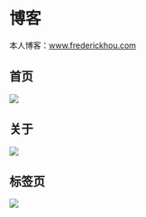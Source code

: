 # 博客

本人博客：www.frederickhou.com

## 首页

![](https://upload-images.jianshu.io/upload_images/17904159-cd5349b5922dfbf7.jpg?imageMogr2/auto-orient/strip%7CimageView2/2/w/1240)

## 关于

![](https://upload-images.jianshu.io/upload_images/17904159-bd3a2a3ef231e691.jpg?imageMogr2/auto-orient/strip%7CimageView2/2/w/1240)

## 标签页

![](https://upload-images.jianshu.io/upload_images/17904159-d38fb4164f97762c.jpg?imageMogr2/auto-orient/strip%7CimageView2/2/w/1240)